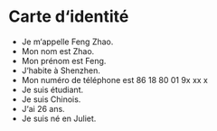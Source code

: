 # Carte d‘identité

* Je m‘appelle Feng Zhao.
* Mon nom est Zhao.
* Mon prénom est Feng.
* J‘habite à Shenzhen.
* Mon numéro de téléphone est 86 18 80 01 9x xx x
* Je suis étudiant.
* Je suis Chinois.
* J‘ai 26 ans.
* Je suis né en Juliet.
